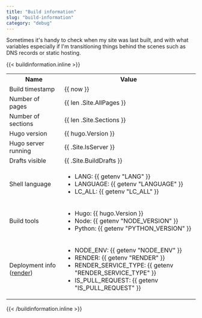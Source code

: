 ```yaml
---
title: "Build information"
slug: "build-information"
category: "debug"
---
```


Sometimes it's handy to check when my site was last built, and with what variables especially if I'm transitioning things behind the scenes such as DNS records or static hosting.

{{< buildinformation.inline >}}
<table>
  <tr>
    <th>Name</th>
    <th>Value</th>
  </tr>
  <tr>
    <td>Build timestamp</td>
    <td>{{ now }}</td>
  </tr>
  <tr>
    <td>Number of pages</td>
    <td>{{ len .Site.AllPages }}</td>
  </tr>
  <tr>
    <td>Number of sections</td>
    <td>{{ len .Site.Sections }}</td>
  </tr>
  <tr>
    <td>Hugo version</td>
    <td>{{ hugo.Version }}</td>
  </tr>
  <tr>
    <td>Hugo server running</td>
    <td>{{ .Site.IsServer }}</td>
  </tr>
  <tr>
    <td>Drafts visible</td>
    <td>{{ .Site.BuildDrafts }}</td>
  </tr>
  <tr>
    <td>Shell language</td>
    <td>
      <ul>
        <li>LANG: {{ getenv "LANG" }}</li>
        <li>LANGUAGE: {{ getenv "LANGUAGE" }}</li>
        <li>LC_ALL: {{ getenv "LC_ALL" }}</li>
      </ul>
    </td>
  </tr>
  <tr>
    <td>Build tools</td>
    <td>
      <ul>
        <li>Hugo: {{ hugo.Version }}</li>
        <li>Node: {{ getenv "NODE_VERSION" }}</li>
        <li>Python: {{ getenv "PYTHON_VERSION" }}</li>
      </ul>
    </td>
  </tr>
  <tr>
    <td>Deployment info (<a href="https://render.com">render</a>)</td>
    <td>
      <ul>
        <li>NODE_ENV: {{ getenv "NODE_ENV" }}</li>
        <li>RENDER: {{ getenv "RENDER" }}</li>
        <li>RENDER_SERVICE_TYPE: {{ getenv "RENDER_SERVICE_TYPE" }}</li>
        <li>IS_PULL_REQUEST: {{ getenv "IS_PULL_REQUEST" }}</li>
      </ul>
    </td>
  </tr>
  </tr>
  </tr>

</table>
{{< /buildinformation.inline >}}
